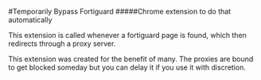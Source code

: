 #Temporarily Bypass Fortiguard
#####Chrome extension to do that automatically

This extension is called whenever a fortiguard page is found, which then redirects through a proxy server. 

This extension was created for the benefit of many. The proxies are bound to get blocked someday but you can delay it if you use it with discretion.
